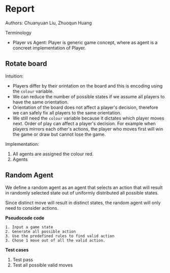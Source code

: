 # Report 

Authors: Chuanyuan Liu, Zhuoqun Huang 

Terminology

* Player vs Agent: Player is generic game concept, where as agent is a concreet implementation of Player.



## Rotate board

Intuition: 

- Players differ by their orintation on the board and this is encoding using the `colour` variable. 
- We can reduce the number of possible states if we assume all players to have the same orientation.
- Orientation of the board does not affect a player's decision, therefore we can safely fix all players to the same orientation. 
- We still need the `colour` variable because it dictates which player moves next. Order of play can affect a player's decision. For example when players mirrors each other's actions, the player who moves first will win the game or draw but cannot lose the game.

Implementation:

1. All agents are assigned the colour red. 
2. Agents 




## Random Agent
We define a random agent as an agent that selects an action that will result in randomly selected state out of uniformly distributed all possible states.

Since distinct move will result in distinct states, the random agent will only need to consider actions.

**Pseudocode code**
```text
1. Input a game state
2. Generate all possible action
3. Use the predefined rules to find valid action 
3. Chose 1 move out of all the valid action. 
```

**Test cases**

1. Test pass 
2. Test all possible valid moves